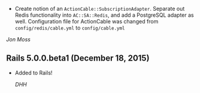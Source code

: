 *   Create notion of an `ActionCable::SubscriptionAdapter`.
    Separate out Redis functionality into `AC::SA::Redis`,
    and add a PostgreSQL adapter as well. Configuration file
    for ActionCable was changed from `config/redis/cable.yml`
    to `config/cable.yml`

   *Jon Moss*

## Rails 5.0.0.beta1 (December 18, 2015) ##

*   Added to Rails!

    *DHH*
